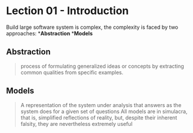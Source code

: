 # Lection 01 - Introduction
Build large software system is complex, the complexity is faced by two approaches:
*__Abstraction__
*__Models__

## Abstraction
>  process of formulating generalized ideas or concepts by extracting common qualities from specific examples. 

## Models
> A representation of the system under analysis that answers as the system does for a given set of questions
> All models are in simulacra, that is, simplified reflections of reality, but, despite their inherent falsity, they are nevertheless extremely useful
